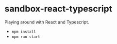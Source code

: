 # sandbox-react-typescript
Playing around with React and Typescript. 
* `npm install`
* `npm run start`
